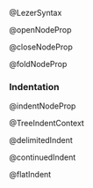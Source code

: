 @LezerSyntax

@openNodeProp

@closeNodeProp

@foldNodeProp

### Indentation

@indentNodeProp

@TreeIndentContext

@delimitedIndent

@continuedIndent

@flatIndent
